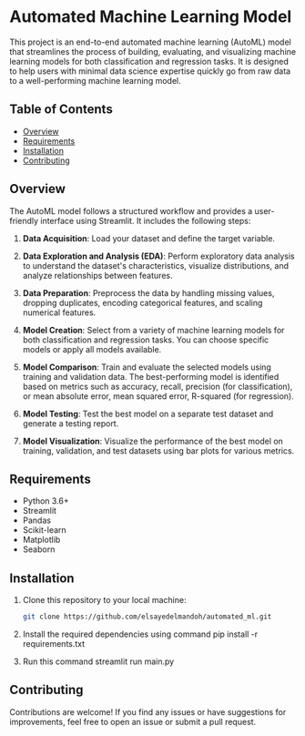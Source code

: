 # Automated Machine Learning Model

This project is an end-to-end automated machine learning (AutoML) model that streamlines the process of building, evaluating, and visualizing machine learning models for both classification and regression tasks. It is designed to help users with minimal data science expertise quickly go from raw data to a well-performing machine learning model.

## Table of Contents

- [Overview](#overview)
- [Requirements](#requirements)
- [Installation](#installation)
- [Contributing](#exploratory-data-analysis)

## Overview

The AutoML model follows a structured workflow and provides a user-friendly interface using Streamlit. It includes the following steps:

1. **Data Acquisition**: Load your dataset and define the target variable.

2. **Data Exploration and Analysis (EDA)**: Perform exploratory data analysis to understand the dataset's characteristics, visualize distributions, and analyze relationships between features.

3. **Data Preparation**: Preprocess the data by handling missing values, dropping duplicates, encoding categorical features, and scaling numerical features.

4. **Model Creation**: Select from a variety of machine learning models for both classification and regression tasks. You can choose specific models or apply all models available.

5. **Model Comparison**: Train and evaluate the selected models using training and validation data. The best-performing model is identified based on metrics such as accuracy, recall, precision (for classification), or mean absolute error, mean squared error, R-squared (for regression).

6. **Model Testing**: Test the best model on a separate test dataset and generate a testing report.

7. **Model Visualization**: Visualize the performance of the best model on training, validation, and test datasets using bar plots for various metrics.

## Requirements

- Python 3.6+
- Streamlit
- Pandas
- Scikit-learn
- Matplotlib
- Seaborn

## Installation

1. Clone this repository to your local machine:

   ```bash
   git clone https://github.com/elsayedelmandoh/automated_ml.git

2. Install the required dependencies using command pip install -r requirements.txt
3. Run this command streamlit run main.py


## Contributing

Contributions are welcome! If you find any issues or have suggestions for improvements, feel free to open an issue or submit a pull request.

